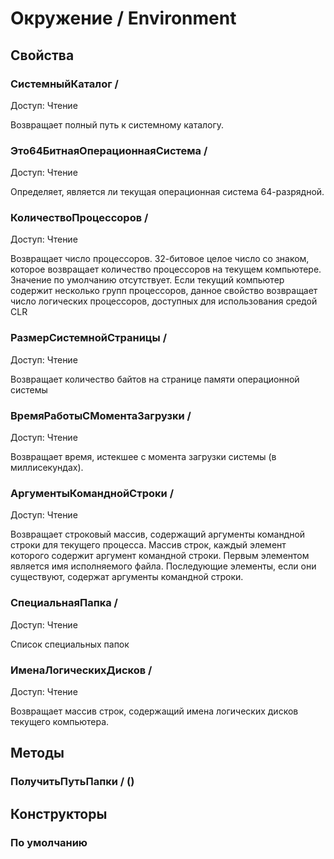 
# Окружение / Environment

## Свойства
    
### СистемныйКаталог / 
Доступ: Чтение
    
    
Возвращает полный путь к системному каталогу.


  
  
### Это64БитнаяОперационнаяСистема / 
Доступ: Чтение
    
    
Определяет, является ли текущая операционная система 64-разрядной.


  
  
### КоличествоПроцессоров / 
Доступ: Чтение
    
    
Возвращает число процессоров.
32-битовое целое число со знаком, которое возвращает количество процессоров на текущем компьютере.
Значение по умолчанию отсутствует. Если текущий компьютер содержит несколько групп процессоров,
данное свойство возвращает число логических процессоров, доступных для использования средой CLR


  
  
### РазмерСистемнойСтраницы / 
Доступ: Чтение
    
    
Возвращает количество байтов на странице памяти операционной системы


  
  
### ВремяРаботыСМоментаЗагрузки / 
Доступ: Чтение
    
    
Возвращает время, истекшее с момента загрузки системы (в миллисекундах).


  
  
### АргументыКоманднойСтроки / 
Доступ: Чтение
    
    
Возвращает строковый массив, содержащий аргументы командной строки для текущего процесса.
Массив строк, каждый элемент которого содержит аргумент командной строки.
Первым элементом является имя исполняемого файла. Последующие элементы, если они существуют, содержат аргументы командной строки.


  
  
### СпециальнаяПапка / 
Доступ: Чтение
    
    
Список специальных папок


  
  
### ИменаЛогическихДисков / 
Доступ: Чтение
    
    
Возвращает массив строк, содержащий имена логических дисков текущего компьютера.


  
  
## Методы
    
### ПолучитьПутьПапки / ()
    
## Конструкторы

  
### По умолчанию